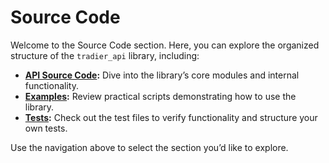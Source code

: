 
# Source Code

Welcome to the Source Code section. Here, you can explore the organized structure of the `tradier_api` library, including:

- **[API Source Code](tradier_api/index.md):** Dive into the library’s core modules and internal functionality.
- **[Examples](examples/index.md):** Review practical scripts demonstrating how to use the library.
- **[Tests](tests/index.md):** Check out the test files to verify functionality and structure your own tests.

Use the navigation above to select the section you’d like to explore.
